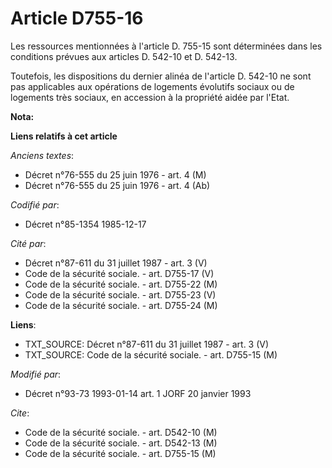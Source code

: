 # Article D755-16

Les ressources mentionnées à l'article D. 755-15 sont déterminées dans les conditions prévues aux articles D. 542-10 et D.
542-13.

Toutefois, les dispositions du dernier alinéa de l'article D. 542-10 ne sont pas applicables aux opérations de logements
évolutifs sociaux ou de logements très sociaux, en accession à la propriété aidée par l'Etat.

**Nota:**



**Liens relatifs à cet article**

_Anciens textes_:

  - Décret n°76-555 du 25 juin 1976 - art. 4 (M)
  - Décret n°76-555 du 25 juin 1976 - art. 4 (Ab)

_Codifié par_:

  - Décret n°85-1354 1985-12-17

_Cité par_:

  - Décret n°87-611 du 31 juillet 1987 - art. 3 (V)
  - Code de la sécurité sociale. - art. D755-17 (V)
  - Code de la sécurité sociale. - art. D755-22 (M)
  - Code de la sécurité sociale. - art. D755-23 (V)
  - Code de la sécurité sociale. - art. D755-24 (M)

**Liens**:

  - TXT_SOURCE: Décret n°87-611 du 31 juillet 1987 - art. 3 (V)
  - TXT_SOURCE: Code de la sécurité sociale. - art. D755-15 (M)

_Modifié par_:

  - Décret n°93-73 1993-01-14 art. 1 JORF 20 janvier 1993

_Cite_:

  - Code de la sécurité sociale. - art. D542-10 (M)
  - Code de la sécurité sociale. - art. D542-13 (M)
  - Code de la sécurité sociale. - art. D755-15 (M)
